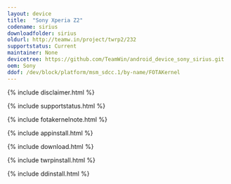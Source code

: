 ```yaml
---
layout: device
title:  "Sony Xperia Z2"
codename: sirius
downloadfolder: sirius
oldurl: http://teamw.in/project/twrp2/232
supportstatus: Current
maintainer: None
devicetree: https://github.com/TeamWin/android_device_sony_sirius.git
oem: Sony
ddof: /dev/block/platform/msm_sdcc.1/by-name/FOTAKernel
---
```


{% include disclaimer.html %}

{% include supportstatus.html %}

{% include fotakernelnote.html %}

{% include appinstall.html %}

{% include download.html %}

{% include twrpinstall.html %}

{% include ddinstall.html %}
